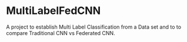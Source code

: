 # MultiLabelFedCNN
A project to establish Multi Label Classification from a Data set and to to compare Traditional CNN vs Federated CNN.
